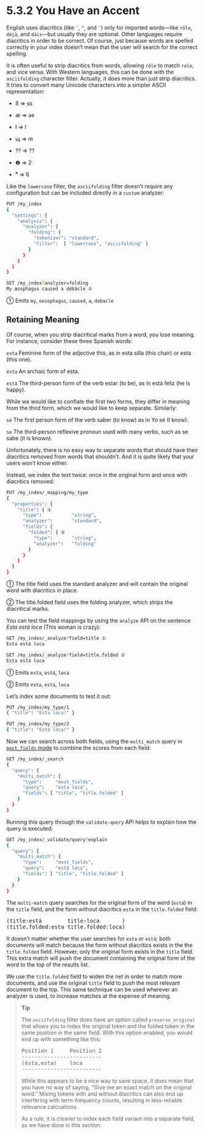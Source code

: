 # 5.3.2 You Have an Accent

English uses diacritics (like `´`, `^`, and `¨`) only for imported words—like `rôle`, `déjà`, and `däis`—but usually they are optional. Other languages require diacritics in order to be correct. Of course, just because words are spelled correctly in your index doesn’t mean that the user will search for the correct spelling.

It is often useful to strip diacritics from words, allowing `rôle` to match `role`, and vice versa. With Western languages, this can be done with the `asciifolding` character filter. Actually, it does more than just strip diacritics. It tries to convert many Unicode characters into a simpler ASCII representation:

  * ß ⇒ ss
  
  * æ ⇒ ae
   
  * ł ⇒ l
   
  * ɰ ⇒ m
   
  * ⁇ ⇒ ??
  
  * ❷ ⇒ 2
   
  * ⁶ ⇒ 6
  
Like the `lowercase` filter, the `asciifolding` filter doesn’t require any configuration but can be included directly in a `custom` analyzer:

```bash
PUT /my_index
{
  "settings": {
    "analysis": {
      "analyzer": {
        "folding": {
          "tokenizer": "standard",
          "filter":  [ "lowercase", "asciifolding" ]
        }
      }
    }
  }
}

GET /my_index?analyzer=folding
My œsophagus caused a débâcle ①
```

① Emits `my`, `oesophagus`, `caused`, `a`, `debacle`

## Retaining Meaning

Of course, when you strip diacritical marks from a word, you lose meaning. For instance, consider these three Spanish words:

`esta` Feminine form of the adjective this, as in esta silla (this chair) or esta (this one).

`ésta` An archaic form of esta.

`está` The third-person form of the verb estar (to be), as in está feliz (he is happy).

While we would like to conflate the first two forms, they differ in meaning from the third form, which we would like to keep separate. Similarly:

`sé` The first person form of the verb saber (to know) as in Yo sé (I know).

`se` The third-person reflexive pronoun used with many verbs, such as se sabe (it is known).
 
Unfortunately, there is no easy way to separate words that should have their diacritics removed from words that shouldn’t. And it is quite likely that your users won’t know either.

Instead, we index the text twice: once in the original form and once with diacritics removed:

```bash
PUT /my_index/_mapping/my_type
{
  "properties": {
    "title": { ①
      "type":           "string",
      "analyzer":       "standard",
      "fields": {
        "folded": { ②
          "type":       "string",
          "analyzer":   "folding"
        }
      }
    }
  }
}
```

① The title field uses the standard analyzer and will contain the original word with diacritics in place.

② The title.folded field uses the folding analyzer, which strips the diacritical marks.

You can test the field mappings by using the `analyze` API on the sentence *Esta está loca* (This woman is crazy):

```bash
GET /my_index/_analyze?field=title ①
Esta está loca

GET /my_index/_analyze?field=title.folded ②
Esta está loca
```

① Emits `esta`, `está`, `loca`

② Emits `esta`, `esta`, `loca`

Let’s index some documents to test it out:

```bash
PUT /my_index/my_type/1
{ "title": "Esta loca!" }

PUT /my_index/my_type/2
{ "title": "Está loca!" }
```

Now we can search across both fields, using the `multi_match` query in [`most_fields` mode](https://www.elastic.co/guide/en/elasticsearch/guide/current/most-fields.html) to combine the scores from each field:

```bash
GET /my_index/_search
{
  "query": {
    "multi_match": {
      "type":     "most_fields",
      "query":    "esta loca",
      "fields": [ "title", "title.folded" ]
    }
  }
}
```

Running this query through the `validate-query` API helps to explain how the query is executed:

```bash
GET /my_index/_validate/query?explain
{
  "query": {
    "multi_match": {
      "type":     "most_fields",
      "query":    "está loca",
      "fields": [ "title", "title.folded" ]
    }
  }
}
```

The `multi-match` query searches for the original form of the word (`está`) in the `title` field, and the form without diacritics `esta` in the `title.folded` field:

<pre>
(title:está        title:loca       )
(title.folded:esta title.folded:loca)
</pre>

It doesn’t matter whether the user searches for `esta` or `está`; both documents will match because the form without diacritics exists in the the `title.folded` field. However, only the original form exists in the `title` field. This extra match will push the document containing the original form of the word to the top of the results list.

We use the `title.folded` field to widen the net in order to match more documents, and use the original `title` field to push the most relevant document to the top. This same technique can be used wherever an analyzer is used, to increase matches at the expense of meaning.

> **Tip**
> 
> The `asciifolding` filter does have an option called `preserve_original` that allows you to index the original token and the folded token in the same position in the same field. With this option enabled, you would end up with something like this:
> 
> <pre>
> Position 1     Position 2
> -------------------------
> (ésta,esta)    loca
> -------------------------
> </pre>
>
> While this appears to be a nice way to save space, it does mean that you have no way of saying, “Give me an exact match on the original word.” Mixing tokens with and without diacritics can also end up interfering with term-frequency counts, resulting in less-reliable relevance calcuations.
>
> As a rule, it is cleaner to index each field variant into a separate field, as we have done in this section.